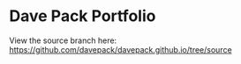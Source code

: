 # Dave Pack Portfolio

View the source branch here: https://github.com/davepack/davepack.github.io/tree/source
